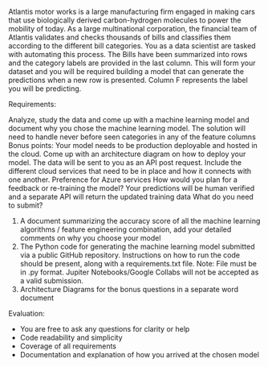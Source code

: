 Atlantis motor works is a large manufacturing firm engaged in making cars that use biologically derived carbon-hydrogen molecules to power the mobility of today. As a large multinational corporation, the financial team of Atlantis validates and checks thousands of bills and classifies them according to the different bill categories. You as a data scientist are tasked with automating this process. The Bills have been summarized into rows and the category labels are provided in the last column. This will form your dataset and you will be required building a model that can generate the predictions when a new row is presented. Column F represents the label you will be predicting.

Requirements:

Analyze, study the data and come up with a machine learning model and document why you chose the machine learning model.
The solution will need to handle never before seen categories in any of the feature columns Bonus points:
Your model needs to be production deployable and hosted in the cloud. Come up with an architecture diagram on how to deploy your model. The data will be sent to you as an API post request. Include the different cloud services that need to be in place and how it connects with one another. Preference for Azure services
How would you plan for a feedback or re-training the model? Your predictions will be human verified and a separate API will return the updated training data What do you need to submit?
1. A document summarizing the accuracy score of all the machine learning algorithms / feature engineering combination, add your detailed comments on why you choose your model
2. The Python code for generating the machine learning model submitted via a public GitHub repository. Instructions on how to run the code should be present, along with a requirements.txt file. Note: File must be in .py format. Jupiter Notebooks/Google Collabs will not be accepted as a valid submission.
3. Architecture Diagrams for the bonus questions in a separate word document

Evaluation:

- You are free to ask any questions for clarity or help
- Code readability and simplicity
- Coverage of all requirements
- Documentation and explanation of how you arrived at the chosen model

